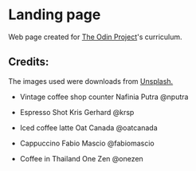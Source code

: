 # Landing page
Web page created for [The Odin Project](https://www.theodinproject.com/lessons/foundations-landing-page "The Odin Project")'s curriculum.

## Credits:
The images used were downloads from [Unsplash.](https://unsplash.com/ "Unsplash")

- Vintage coffee shop counter
Nafinia Putra
@nputra

- Espresso Shot
Kris Gerhard
@krsp

- Iced coffee latte
Oat Canada
@oatcanada

- Cappuccino
Fabio Mascio
@fabiomascio

- Coffee in Thailand
One Zen
@onezen
